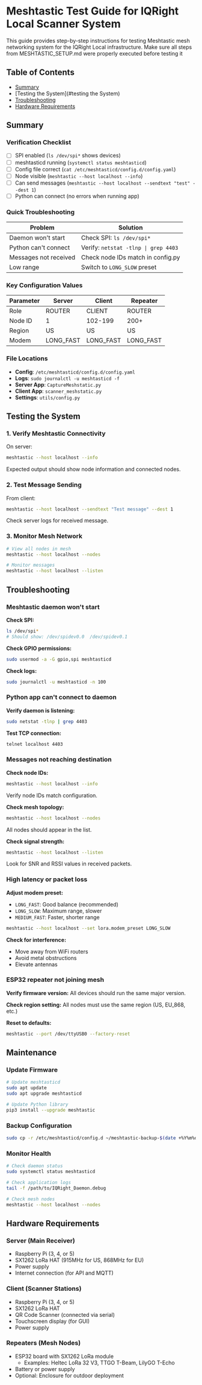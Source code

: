 # Meshtastic Test Guide for IQRight Local Scanner System

This guide provides step-by-step instructions for testing Meshtastic mesh networking system for the IQRight Local infrastructure.
Make sure all steps from MESHTASTIC_SETUP.md were properly executed before testing it

## Table of Contents
- [Summary](#summary)
- [Testing the System](#testing the System)
- [Troubleshooting](#troubleshooting)
- [Hardware Requirements](#hardware-requirements)

## Summary

### Verification Checklist

- [ ] SPI enabled (`ls /dev/spi*` shows devices)
- [ ] meshtasticd running (`systemctl status meshtasticd`)
- [ ] Config file correct (`cat /etc/meshtasticd/config.d/config.yaml`)
- [ ] Node visible (`meshtastic --host localhost --info`)
- [ ] Can send messages (`meshtastic --host localhost --sendtext "test" --dest 1`)
- [ ] Python can connect (no errors when running app)

### Quick Troubleshooting

| Problem               | Solution                             |
|-----------------------|--------------------------------------|
| Daemon won't start    | Check SPI: `ls /dev/spi*`            |
| Python can't connect  | Verify: `netstat -tlnp \| grep 4403` |
| Messages not received | Check node IDs match in config.py    |
| Low range             | Switch to `LONG_SLOW` preset         |

### Key Configuration Values

| Parameter | Server    | Client    | Repeater  |
|-----------|-----------|-----------|-----------|
| Role      | ROUTER    | CLIENT    | ROUTER    |
| Node ID   | 1         | 102-199   | 200+      |
| Region    | US        | US        | US        |
| Modem     | LONG_FAST | LONG_FAST | LONG_FAST |

### File Locations

- **Config**: `/etc/meshtasticd/config.d/config.yaml`
- **Logs**: `sudo journalctl -u meshtasticd -f`
- **Server App**: `CaptureMeshstatic.py`
- **Client App**: `scanner_meshstatic.py`
- **Settings**: `utils/config.py`


## Testing the System

### 1. Verify Meshtastic Connectivity

On server:
```bash
meshtastic --host localhost --info
```

Expected output should show node information and connected nodes.

### 2. Test Message Sending

From client:
```bash
meshtastic --host localhost --sendtext "Test message" --dest 1
```

Check server logs for received message.

### 3. Monitor Mesh Network

```bash
# View all nodes in mesh
meshtastic --host localhost --nodes

# Monitor messages
meshtastic --host localhost --listen
```

## Troubleshooting

### Meshtastic daemon won't start

**Check SPI:**
```bash
ls /dev/spi*
# Should show: /dev/spidev0.0  /dev/spidev0.1
```

**Check GPIO permissions:**
```bash
sudo usermod -a -G gpio,spi meshtasticd
```

**Check logs:**
```bash
sudo journalctl -u meshtasticd -n 100
```

### Python app can't connect to daemon

**Verify daemon is listening:**
```bash
sudo netstat -tlnp | grep 4403
```

**Test TCP connection:**
```bash
telnet localhost 4403
```

### Messages not reaching destination

**Check node IDs:**
```bash
meshtastic --host localhost --info
```

Verify node IDs match configuration.

**Check mesh topology:**
```bash
meshtastic --host localhost --nodes
```

All nodes should appear in the list.

**Check signal strength:**
```bash
meshtastic --host localhost --listen
```

Look for SNR and RSSI values in received packets.

### High latency or packet loss

**Adjust modem preset:**
- `LONG_FAST`: Good balance (recommended)
- `LONG_SLOW`: Maximum range, slower
- `MEDIUM_FAST`: Faster, shorter range

```bash
meshtastic --host localhost --set lora.modem_preset LONG_SLOW
```

**Check for interference:**
- Move away from WiFi routers
- Avoid metal obstructions
- Elevate antennas

### ESP32 repeater not joining mesh

**Verify firmware version:**
All devices should run the same major version.

**Check region setting:**
All nodes must use the same region (US, EU_868, etc.)

**Reset to defaults:**
```bash
meshtastic --port /dev/ttyUSB0 --factory-reset
```

## Maintenance

### Update Firmware
```bash
# Update meshtasticd
sudo apt update
sudo apt upgrade meshtasticd

# Update Python library
pip3 install --upgrade meshtastic
```

### Backup Configuration
```bash
sudo cp -r /etc/meshtasticd/config.d ~/meshtastic-backup-$(date +%Y%m%d)
```

### Monitor Health
```bash
# Check daemon status
sudo systemctl status meshtasticd

# Check application logs
tail -f /path/to/IQRight_Daemon.debug

# Check mesh nodes
meshtastic --host localhost --nodes
```
## Hardware Requirements

### Server (Main Receiver)
- Raspberry Pi (3, 4, or 5)
- SX1262 LoRa HAT (915MHz for US, 868MHz for EU)
- Power supply
- Internet connection (for API and MQTT)

### Client (Scanner Stations)
- Raspberry Pi (3, 4, or 5)
- SX1262 LoRa HAT
- QR Code Scanner (connected via serial)
- Touchscreen display (for GUI)
- Power supply

### Repeaters (Mesh Nodes)
- ESP32 board with SX1262 LoRa module
  - Examples: Heltec LoRa 32 V3, TTGO T-Beam, LilyGO T-Echo
- Battery or power supply
- Optional: Enclosure for outdoor deployment

```